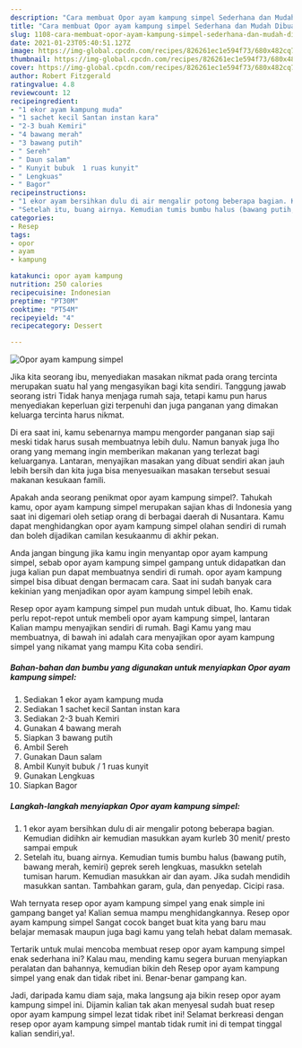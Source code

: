 ```yaml
---
description: "Cara membuat Opor ayam kampung simpel Sederhana dan Mudah Dibuat"
title: "Cara membuat Opor ayam kampung simpel Sederhana dan Mudah Dibuat"
slug: 1108-cara-membuat-opor-ayam-kampung-simpel-sederhana-dan-mudah-dibuat
date: 2021-01-23T05:40:51.127Z
image: https://img-global.cpcdn.com/recipes/826261ec1e594f73/680x482cq70/opor-ayam-kampung-simpel-foto-resep-utama.jpg
thumbnail: https://img-global.cpcdn.com/recipes/826261ec1e594f73/680x482cq70/opor-ayam-kampung-simpel-foto-resep-utama.jpg
cover: https://img-global.cpcdn.com/recipes/826261ec1e594f73/680x482cq70/opor-ayam-kampung-simpel-foto-resep-utama.jpg
author: Robert Fitzgerald
ratingvalue: 4.8
reviewcount: 12
recipeingredient:
- "1 ekor ayam kampung muda"
- "1 sachet kecil Santan instan kara"
- "2-3 buah Kemiri"
- "4 bawang merah"
- "3 bawang putih"
- " Sereh"
- " Daun salam"
- " Kunyit bubuk  1 ruas kunyit"
- " Lengkuas"
- " Bagor"
recipeinstructions:
- "1 ekor ayam bersihkan dulu di air mengalir potong beberapa bagian. Kemudian didihkn air kemudian masukkan ayam kurleb 30 menit/ presto sampai empuk"
- "Setelah itu, buang airnya. Kemudian tumis bumbu halus (bawang putih, bawang merah, kemiri) geprek sereh lengkuas, masukkn setelah tumisan harum. Kemudian masukkan air dan ayam. Jika sudah mendidih masukkan santan. Tambahkan garam, gula, dan penyedap. Cicipi rasa."
categories:
- Resep
tags:
- opor
- ayam
- kampung

katakunci: opor ayam kampung 
nutrition: 250 calories
recipecuisine: Indonesian
preptime: "PT30M"
cooktime: "PT54M"
recipeyield: "4"
recipecategory: Dessert

---
```



![Opor ayam kampung simpel](https://img-global.cpcdn.com/recipes/826261ec1e594f73/680x482cq70/opor-ayam-kampung-simpel-foto-resep-utama.jpg)

Jika kita seorang ibu, menyediakan masakan nikmat pada orang tercinta merupakan suatu hal yang mengasyikan bagi kita sendiri. Tanggung jawab seorang istri Tidak hanya menjaga rumah saja, tetapi kamu pun harus menyediakan keperluan gizi terpenuhi dan juga panganan yang dimakan keluarga tercinta harus nikmat.

Di era  saat ini, kamu sebenarnya mampu mengorder panganan siap saji meski tidak harus susah membuatnya lebih dulu. Namun banyak juga lho orang yang memang ingin memberikan makanan yang terlezat bagi keluarganya. Lantaran, menyajikan masakan yang dibuat sendiri akan jauh lebih bersih dan kita juga bisa menyesuaikan masakan tersebut sesuai makanan kesukaan famili. 



Apakah anda seorang penikmat opor ayam kampung simpel?. Tahukah kamu, opor ayam kampung simpel merupakan sajian khas di Indonesia yang saat ini digemari oleh setiap orang di berbagai daerah di Nusantara. Kamu dapat menghidangkan opor ayam kampung simpel olahan sendiri di rumah dan boleh dijadikan camilan kesukaanmu di akhir pekan.

Anda jangan bingung jika kamu ingin menyantap opor ayam kampung simpel, sebab opor ayam kampung simpel gampang untuk didapatkan dan juga kalian pun dapat membuatnya sendiri di rumah. opor ayam kampung simpel bisa dibuat dengan bermacam cara. Saat ini sudah banyak cara kekinian yang menjadikan opor ayam kampung simpel lebih enak.

Resep opor ayam kampung simpel pun mudah untuk dibuat, lho. Kamu tidak perlu repot-repot untuk membeli opor ayam kampung simpel, lantaran Kalian mampu menyajikan sendiri di rumah. Bagi Kamu yang mau membuatnya, di bawah ini adalah cara menyajikan opor ayam kampung simpel yang nikamat yang mampu Kita coba sendiri.

<!--inarticleads1-->

##### Bahan-bahan dan bumbu yang digunakan untuk menyiapkan Opor ayam kampung simpel:

1. Sediakan 1 ekor ayam kampung muda
1. Sediakan 1 sachet kecil Santan instan kara
1. Sediakan 2-3 buah Kemiri
1. Gunakan 4 bawang merah
1. Siapkan 3 bawang putih
1. Ambil  Sereh
1. Gunakan  Daun salam
1. Ambil  Kunyit bubuk / 1 ruas kunyit
1. Gunakan  Lengkuas
1. Siapkan  Bagor




<!--inarticleads2-->

##### Langkah-langkah menyiapkan Opor ayam kampung simpel:

1. 1 ekor ayam bersihkan dulu di air mengalir potong beberapa bagian. Kemudian didihkn air kemudian masukkan ayam kurleb 30 menit/ presto sampai empuk
1. Setelah itu, buang airnya. Kemudian tumis bumbu halus (bawang putih, bawang merah, kemiri) geprek sereh lengkuas, masukkn setelah tumisan harum. Kemudian masukkan air dan ayam. Jika sudah mendidih masukkan santan. Tambahkan garam, gula, dan penyedap. Cicipi rasa.




Wah ternyata resep opor ayam kampung simpel yang enak simple ini gampang banget ya! Kalian semua mampu menghidangkannya. Resep opor ayam kampung simpel Sangat cocok banget buat kita yang baru mau belajar memasak maupun juga bagi kamu yang telah hebat dalam memasak.

Tertarik untuk mulai mencoba membuat resep opor ayam kampung simpel enak sederhana ini? Kalau mau, mending kamu segera buruan menyiapkan peralatan dan bahannya, kemudian bikin deh Resep opor ayam kampung simpel yang enak dan tidak ribet ini. Benar-benar gampang kan. 

Jadi, daripada kamu diam saja, maka langsung aja bikin resep opor ayam kampung simpel ini. Dijamin kalian tak akan menyesal sudah buat resep opor ayam kampung simpel lezat tidak ribet ini! Selamat berkreasi dengan resep opor ayam kampung simpel mantab tidak rumit ini di tempat tinggal kalian sendiri,ya!.

